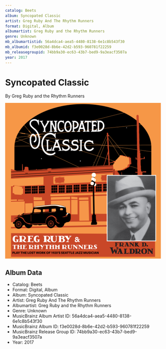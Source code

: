 ```yaml
---
catalog: Beets
album: Syncopated Classic
artist: Greg Ruby And The Rhythm Runners
format: Digital, Album
albumartist: Greg Ruby and the Rhythm Runners
genre: Unknown
mb_albumartistid: 56a4dca4-aea5-4480-8138-6e1c8b543f30
mb_albumid: f3e0028d-8b6e-42d2-b593-960781f22259
mb_releasegroupid: 74bb9a30-ec63-43b7-bed9-9a3eacf3507a
year: 2017
---
```


# Syncopated Classic

By Greg Ruby and the Rhythm Runners

![](../../assets/beetscovers/Greg_Ruby_And_The_Rhythm_Runners-Syncopated_Classic.jpg)

## Album Data

- Catalog: Beets
- Format: Digital, Album
- Album: Syncopated Classic
- Artist: Greg Ruby And The Rhythm Runners
- Albumartist: Greg Ruby and the Rhythm Runners
- Genre: Unknown
- MusicBrainz Album Artist ID: 56a4dca4-aea5-4480-8138-6e1c8b543f30
- MusicBrainz Album ID: f3e0028d-8b6e-42d2-b593-960781f22259
- MusicBrainz Release Group ID: 74bb9a30-ec63-43b7-bed9-9a3eacf3507a
- Year: 2017

